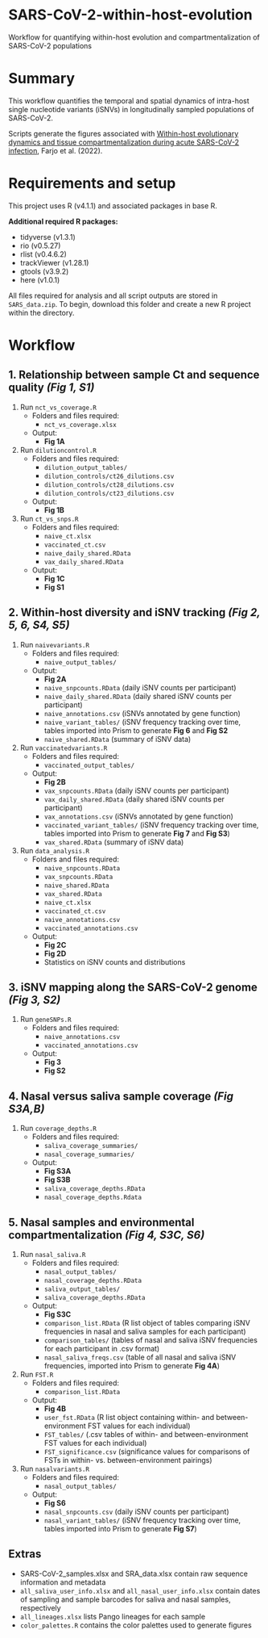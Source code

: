 # SARS-CoV-2-within-host-evolution
Workflow for quantifying within-host evolution and compartmentalization of SARS-CoV-2 populations
# Summary

This workflow quantifies the temporal and spatial dynamics of intra-host single nucleotide variants (iSNVs) in longitudinally sampled populations of SARS-CoV-2. 

Scripts generate the figures associated with [Within-host evolutionary dynamics and tissue compartmentalization during acute SARS-CoV-2 infection](https://doi.org/10.1101/2022.06.21.497047), Farjo et al. (2022). 

# Requirements and setup

This project uses R (v4.1.1) and associated packages in base R.

**Additional required R packages:**

* tidyverse (v1.3.1)
* rio (v0.5.27)
* rlist (v0.4.6.2)
* trackViewer (v1.28.1)
* gtools (v3.9.2)
* here (v1.0.1)

All files required for analysis and all script outputs are stored in `SARS_data.zip`. To begin, download this folder and create a new R project within the directory. 

# Workflow

## 1. Relationship between sample Ct and sequence quality *(Fig 1, S1)*

1. Run `nct_vs_coverage.R`
    * Folders and files required:
	    * `nct_vs_coverage.xlsx`
    * Output: 
       * **Fig 1A**
 2. Run `dilutioncontrol.R`
    * Folders and files required:
        * `dilution_output_tables/`
        * `dilution_controls/ct26_dilutions.csv`
        * `dilution_controls/ct28_dilutions.csv`
        * `dilution_controls/ct23_dilutions.csv`
    * Output: 
        * **Fig 1B**
  3. Run `ct_vs_snps.R`
      * Folders and files required: 
	      * `naive_ct.xlsx`
	      * `vaccinated_ct.csv`
	      * `naive_daily_shared.RData`
	      * `vax_daily_shared.RData`
      * Output: 
	      * **Fig 1C**
	      * **Fig S1**
	      
## 2. Within-host diversity and iSNV tracking *(Fig 2, 5, 6, S4, S5)*

1. Run `naivevariants.R`
    * Folders and files required:
	    * `naive_output_tables/`
    * Output:
	    * **Fig 2A**
	    * `naive_snpcounts.RData` (daily iSNV counts per participant)
	    * `naive_daily_shared.RData` (daily shared iSNV counts per participant)
	    * `naive_annotations.csv` (iSNVs annotated by gene function)
	    * `naive_variant_tables/` (iSNV frequency tracking over time, tables imported into Prism to generate **Fig 6** and **Fig S2**
	    * `naive_shared.RData` (summary of iSNV data)
2. Run `vaccinatedvariants.R`
    * Folders and files required: 
	    * `vaccinated_output_tables/`
    * Output:
	    * **Fig 2B**
	    * `vax_snpcounts.RData` (daily iSNV counts per participant)
	    * `vax_daily_shared.RData` (daily shared iSNV counts per participant)
	    * `vax_annotations.csv` (iSNVs annotated by gene function)
	    * `vaccinated_variant_tables/` (iSNV frequency tracking over time, tables imported into Prism to generate **Fig 7** and **Fig S3**)
	    * `vax_shared.RData` (summary of iSNV data)
3. Run `data_analysis.R`
    * Folders and files required:
	    * `naive_snpcounts.RData`
	    * `vax_snpcounts.RData`
	    * `naive_shared.RData`
	    * `vax_shared.RData`
	    * `naive_ct.xlsx`
	    * `vaccinated_ct.csv`
	    * `naive_annotations.csv`
	    * `vaccinated_annotations.csv`
    * Output:
	    * **Fig 2C**
	    * **Fig 2D**
	    * Statistics on iSNV counts and distributions

## 3. iSNV mapping along the SARS-CoV-2 genome *(Fig 3, S2)*

1. Run `geneSNPs.R`
    * Folders and files required:
        * `naive_annotations.csv`
        * `vaccinated_annotations.csv`
     * Output:
	     * **Fig 3**
	     * **Fig S2**

## 4. Nasal versus saliva sample coverage *(Fig S3A,B)*

1. Run `coverage_depths.R`
	* Folders and files required:
		* `saliva_coverage_summaries/`
		* `nasal_coverage_summaries/`
	* Output:
		* **Fig S3A**
		* **Fig S3B**
		* `saliva_coverage_depths.RData`
		* `nasal_coverage_depths.Rdata`

## 5. Nasal samples and environmental compartmentalization *(Fig 4, S3C, S6)*

1. Run `nasal_saliva.R`
	* Folders and files required:
		* `nasal_output_tables/`
		* `nasal_coverage_depths.RData`
		* `saliva_output_tables/`
		* `saliva_coverage_depths.RData`
	* Output:
		* **Fig S3C**
		* `comparison_list.RData` (R list object of tables comparing iSNV frequencies in nasal and saliva samples for each participant)
		* `comparison_tables/` (tables of nasal and saliva iSNV frequencies for each participant in .csv format)
		* `nasal_saliva_freqs.csv` (table of all nasal and saliva iSNV frequencies, imported into Prism to generate **Fig 4A**)
2. Run `FST.R`
   * Folders and files required:
	   * `comparison_list.RData`
   * Output:
	   * **Fig 4B**
	   * `user_fst.RData` (R list object containing within- and between-environment FST values for each individual)
	   * `FST_tables/` (.csv tables of within- and between-environment FST values for each individual)
	   * `FST_significance.csv` (significance values for comparisons of FSTs in within- vs. between-environment pairings)
3. Run `nasalvariants.R`
   * Folders and files required:
	   * `nasal_output_tables/`
   * Output: 
	   * **Fig S6**
	   * `nasal_snpcounts.csv` (daily iSNV counts per participant)
	   * `nasal_variant_tables/` (iSNV frequency tracking over time, tables imported into Prism to generate **Fig S7**)

## Extras
 * SARS-CoV-2_samples.xlsx and SRA_data.xlsx contain raw sequence information and metadata
 * `all_saliva_user_info.xlsx` and `all_nasal_user_info.xlsx` contain dates of sampling and sample barcodes for saliva and nasal samples, respectively
 * `all_lineages.xlsx` lists Pango lineages for each sample
 * `color_palettes.R` contains the color palettes used to generate figures


